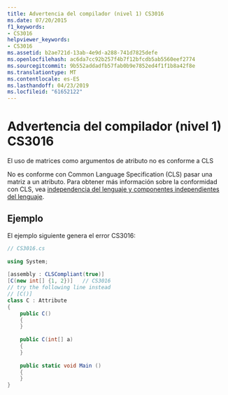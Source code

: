 ```yaml
---
title: Advertencia del compilador (nivel 1) CS3016
ms.date: 07/20/2015
f1_keywords:
- CS3016
helpviewer_keywords:
- CS3016
ms.assetid: b2ae721d-13ab-4e9d-a288-741d7825defe
ms.openlocfilehash: ac6da7cc92b257f4b7f12bfcdb5ab5560eef2774
ms.sourcegitcommit: 9b552addadfb57fab0b9e7852ed4f1f1b8a42f8e
ms.translationtype: MT
ms.contentlocale: es-ES
ms.lasthandoff: 04/23/2019
ms.locfileid: "61652122"
---
```

# <a name="compiler-warning-level-1-cs3016"></a>Advertencia del compilador (nivel 1) CS3016
El uso de matrices como argumentos de atributo no es conforme a CLS  
  
 No es conforme con Common Language Specification (CLS) pasar una matriz a un atributo. Para obtener más información sobre la conformidad con CLS, vea [independencia del lenguaje y componentes independientes del lenguaje](../../standard/language-independence.md).
  
## <a name="example"></a>Ejemplo  
 El ejemplo siguiente genera el error CS3016:  
  
```csharp  
// CS3016.cs  
  
using System;  
  
[assembly : CLSCompliant(true)]  
[C(new int[] {1, 2})]   // CS3016  
// try the following line instead  
// [C()]  
class C : Attribute  
{  
    public C()  
    {  
    }  
  
    public C(int[] a)  
    {  
    }  
  
    public static void Main ()  
    {  
    }  
}  
```
